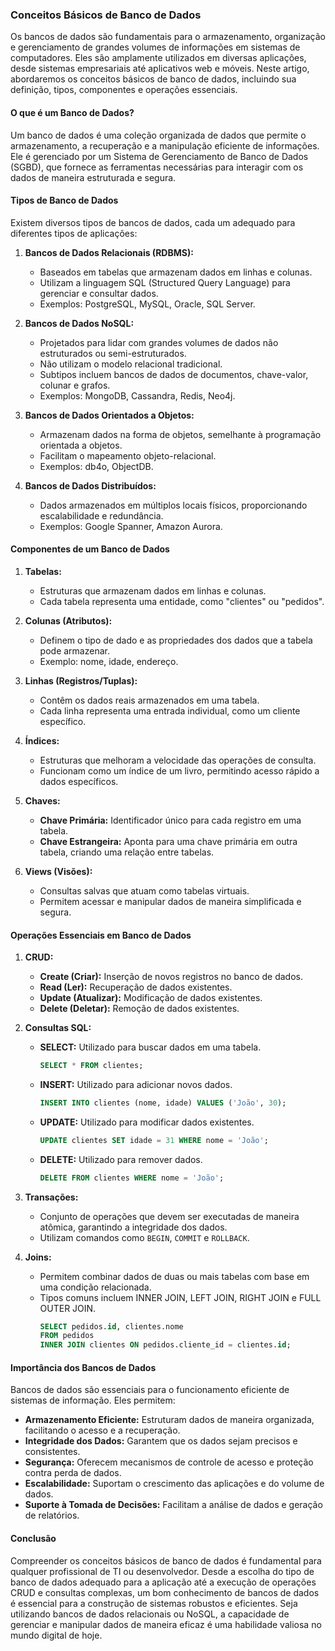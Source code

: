 ### Conceitos Básicos de Banco de Dados

Os bancos de dados são fundamentais para o armazenamento, organização e gerenciamento de grandes volumes de informações em sistemas de computadores. Eles são amplamente utilizados em diversas aplicações, desde sistemas empresariais até aplicativos web e móveis. Neste artigo, abordaremos os conceitos básicos de banco de dados, incluindo sua definição, tipos, componentes e operações essenciais.

#### O que é um Banco de Dados?

Um banco de dados é uma coleção organizada de dados que permite o armazenamento, a recuperação e a manipulação eficiente de informações. Ele é gerenciado por um Sistema de Gerenciamento de Banco de Dados (SGBD), que fornece as ferramentas necessárias para interagir com os dados de maneira estruturada e segura.

#### Tipos de Banco de Dados

Existem diversos tipos de bancos de dados, cada um adequado para diferentes tipos de aplicações:

1. **Bancos de Dados Relacionais (RDBMS):**
   - Baseados em tabelas que armazenam dados em linhas e colunas.
   - Utilizam a linguagem SQL (Structured Query Language) para gerenciar e consultar dados.
   - Exemplos: PostgreSQL, MySQL, Oracle, SQL Server.

2. **Bancos de Dados NoSQL:**
   - Projetados para lidar com grandes volumes de dados não estruturados ou semi-estruturados.
   - Não utilizam o modelo relacional tradicional.
   - Subtipos incluem bancos de dados de documentos, chave-valor, colunar e grafos.
   - Exemplos: MongoDB, Cassandra, Redis, Neo4j.

3. **Bancos de Dados Orientados a Objetos:**
   - Armazenam dados na forma de objetos, semelhante à programação orientada a objetos.
   - Facilitam o mapeamento objeto-relacional.
   - Exemplos: db4o, ObjectDB.

4. **Bancos de Dados Distribuídos:**
   - Dados armazenados em múltiplos locais físicos, proporcionando escalabilidade e redundância.
   - Exemplos: Google Spanner, Amazon Aurora.

#### Componentes de um Banco de Dados

1. **Tabelas:**
   - Estruturas que armazenam dados em linhas e colunas.
   - Cada tabela representa uma entidade, como "clientes" ou "pedidos".

2. **Colunas (Atributos):**
   - Definem o tipo de dado e as propriedades dos dados que a tabela pode armazenar.
   - Exemplo: nome, idade, endereço.

3. **Linhas (Registros/Tuplas):**
   - Contêm os dados reais armazenados em uma tabela.
   - Cada linha representa uma entrada individual, como um cliente específico.

4. **Índices:**
   - Estruturas que melhoram a velocidade das operações de consulta.
   - Funcionam como um índice de um livro, permitindo acesso rápido a dados específicos.

5. **Chaves:**
   - **Chave Primária:** Identificador único para cada registro em uma tabela.
   - **Chave Estrangeira:** Aponta para uma chave primária em outra tabela, criando uma relação entre tabelas.

6. **Views (Visões):**
   - Consultas salvas que atuam como tabelas virtuais.
   - Permitem acessar e manipular dados de maneira simplificada e segura.

#### Operações Essenciais em Banco de Dados

1. **CRUD:**
   - **Create (Criar):** Inserção de novos registros no banco de dados.
   - **Read (Ler):** Recuperação de dados existentes.
   - **Update (Atualizar):** Modificação de dados existentes.
   - **Delete (Deletar):** Remoção de dados existentes.

2. **Consultas SQL:**
   - **SELECT:** Utilizado para buscar dados em uma tabela.
     ```sql
     SELECT * FROM clientes;
     ```

   - **INSERT:** Utilizado para adicionar novos dados.
     ```sql
     INSERT INTO clientes (nome, idade) VALUES ('João', 30);
     ```

   - **UPDATE:** Utilizado para modificar dados existentes.
     ```sql
     UPDATE clientes SET idade = 31 WHERE nome = 'João';
     ```

   - **DELETE:** Utilizado para remover dados.
     ```sql
     DELETE FROM clientes WHERE nome = 'João';
     ```

3. **Transações:**
   - Conjunto de operações que devem ser executadas de maneira atômica, garantindo a integridade dos dados.
   - Utilizam comandos como `BEGIN`, `COMMIT` e `ROLLBACK`.

4. **Joins:**
   - Permitem combinar dados de duas ou mais tabelas com base em uma condição relacionada.
   - Tipos comuns incluem INNER JOIN, LEFT JOIN, RIGHT JOIN e FULL OUTER JOIN.
     ```sql
     SELECT pedidos.id, clientes.nome
     FROM pedidos
     INNER JOIN clientes ON pedidos.cliente_id = clientes.id;
     ```

#### Importância dos Bancos de Dados

Bancos de dados são essenciais para o funcionamento eficiente de sistemas de informação. Eles permitem:

- **Armazenamento Eficiente:** Estruturam dados de maneira organizada, facilitando o acesso e a recuperação.
- **Integridade dos Dados:** Garantem que os dados sejam precisos e consistentes.
- **Segurança:** Oferecem mecanismos de controle de acesso e proteção contra perda de dados.
- **Escalabilidade:** Suportam o crescimento das aplicações e do volume de dados.
- **Suporte à Tomada de Decisões:** Facilitam a análise de dados e geração de relatórios.

#### Conclusão

Compreender os conceitos básicos de banco de dados é fundamental para qualquer profissional de TI ou desenvolvedor. Desde a escolha do tipo de banco de dados adequado para a aplicação até a execução de operações CRUD e consultas complexas, um bom conhecimento de bancos de dados é essencial para a construção de sistemas robustos e eficientes. Seja utilizando bancos de dados relacionais ou NoSQL, a capacidade de gerenciar e manipular dados de maneira eficaz é uma habilidade valiosa no mundo digital de hoje.